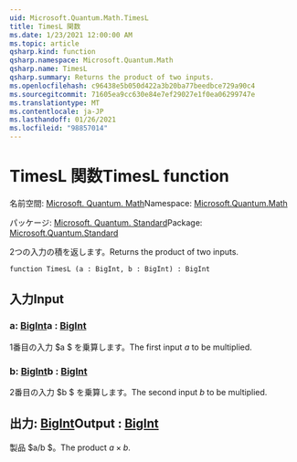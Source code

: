 ```yaml
---
uid: Microsoft.Quantum.Math.TimesL
title: TimesL 関数
ms.date: 1/23/2021 12:00:00 AM
ms.topic: article
qsharp.kind: function
qsharp.namespace: Microsoft.Quantum.Math
qsharp.name: TimesL
qsharp.summary: Returns the product of two inputs.
ms.openlocfilehash: c96438e5b050d422a3b20ba77beedbce729a90c4
ms.sourcegitcommit: 71605ea9cc630e84e7ef29027e1f0ea06299747e
ms.translationtype: MT
ms.contentlocale: ja-JP
ms.lasthandoff: 01/26/2021
ms.locfileid: "98857014"
---
```

# <a name="timesl-function"></a><span data-ttu-id="8b691-102">TimesL 関数</span><span class="sxs-lookup"><span data-stu-id="8b691-102">TimesL function</span></span>

<span data-ttu-id="8b691-103">名前空間: [Microsoft. Quantum. Math](xref:Microsoft.Quantum.Math)</span><span class="sxs-lookup"><span data-stu-id="8b691-103">Namespace: [Microsoft.Quantum.Math](xref:Microsoft.Quantum.Math)</span></span>

<span data-ttu-id="8b691-104">パッケージ: [Microsoft. Quantum. Standard](https://nuget.org/packages/Microsoft.Quantum.Standard)</span><span class="sxs-lookup"><span data-stu-id="8b691-104">Package: [Microsoft.Quantum.Standard](https://nuget.org/packages/Microsoft.Quantum.Standard)</span></span>


<span data-ttu-id="8b691-105">2つの入力の積を返します。</span><span class="sxs-lookup"><span data-stu-id="8b691-105">Returns the product of two inputs.</span></span>

```qsharp
function TimesL (a : BigInt, b : BigInt) : BigInt
```


## <a name="input"></a><span data-ttu-id="8b691-106">入力</span><span class="sxs-lookup"><span data-stu-id="8b691-106">Input</span></span>

### <a name="a--bigint"></a><span data-ttu-id="8b691-107">a: [BigInt](xref:microsoft.quantum.lang-ref.bigint)</span><span class="sxs-lookup"><span data-stu-id="8b691-107">a : [BigInt](xref:microsoft.quantum.lang-ref.bigint)</span></span>

<span data-ttu-id="8b691-108">1番目の入力 $a $ を乗算します。</span><span class="sxs-lookup"><span data-stu-id="8b691-108">The first input $a$ to be multiplied.</span></span>


### <a name="b--bigint"></a><span data-ttu-id="8b691-109">b: [BigInt](xref:microsoft.quantum.lang-ref.bigint)</span><span class="sxs-lookup"><span data-stu-id="8b691-109">b : [BigInt](xref:microsoft.quantum.lang-ref.bigint)</span></span>

<span data-ttu-id="8b691-110">2番目の入力 $b $ を乗算します。</span><span class="sxs-lookup"><span data-stu-id="8b691-110">The second input $b$ to be multiplied.</span></span>



## <a name="output--bigint"></a><span data-ttu-id="8b691-111">出力: [BigInt](xref:microsoft.quantum.lang-ref.bigint)</span><span class="sxs-lookup"><span data-stu-id="8b691-111">Output : [BigInt](xref:microsoft.quantum.lang-ref.bigint)</span></span>

<span data-ttu-id="8b691-112">製品 $a/b $。</span><span class="sxs-lookup"><span data-stu-id="8b691-112">The product $a \times b$.</span></span>